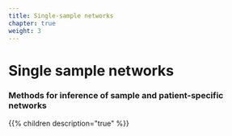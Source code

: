 ```yaml
---
title: Single-sample networks
chapter: true
weight: 3
---
```


# Single sample networks

### Methods for inference of sample and patient-specific networks

{{% children description="true" %}}
